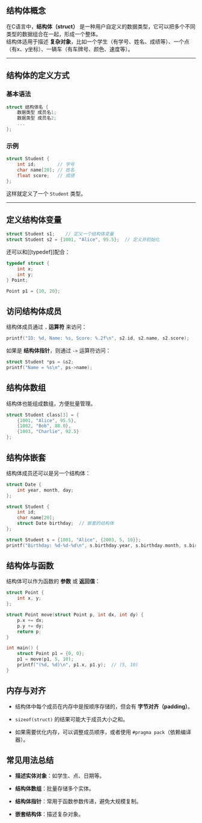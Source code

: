 
## 结构体概念

在C语言中，**结构体（struct）** 是一种用户自定义的数据类型，它可以把多个不同类型的数据组合在一起，形成一个整体。  
结构体适用于描述 **复杂对象**，比如一个学生（有学号、姓名、成绩等）、一个点（有x、y坐标）、一辆车（有车牌号、颜色、速度等）。

---

## 结构体的定义方式

### 基本语法

```c
struct 结构体名 {
    数据类型 成员名1;
    数据类型 成员名2;
    ...
};
```

### 示例

```c
struct Student {
    int id;        // 学号
    char name[20]; // 姓名
    float score;   // 成绩
};
```

这样就定义了一个 `Student` 类型。

---

## 定义结构体变量

```c
struct Student s1;    // 定义一个结构体变量
struct Student s2 = {1001, "Alice", 95.5};  // 定义并初始化
```

还可以和[[typedef]]配合：

```c
typedef struct {
    int x;
    int y;
} Point;

Point p1 = {10, 20};
```


## 访问结构体成员

结构体成员通过 **`.` 运算符** 来访问：

```c
printf("ID: %d, Name: %s, Score: %.2f\n", s2.id, s2.name, s2.score);
```

如果是 **结构体指针**，则通过 `->` 运算符访问：

```c
struct Student *ps = &s2;
printf("Name = %s\n", ps->name);
```


## 结构体数组

结构体也能组成数组，方便批量管理。

```c
struct Student class[3] = {
    {1001, "Alice", 95.5},
    {1002, "Bob", 88.0},
    {1003, "Charlie", 92.5}
};
```


## 结构体嵌套

结构体成员还可以是另一个结构体：

```c
struct Date {
    int year, month, day;
};

struct Student {
    int id;
    char name[20];
    struct Date birthday;  // 嵌套的结构体
};

struct Student s = {1001, "Alice", {2003, 5, 10}};
printf("Birthday: %d-%d-%d\n", s.birthday.year, s.birthday.month, s.birthday.day);
```


## 结构体与函数

结构体可以作为函数的 **参数** 或 **返回值**：

```c
struct Point {
    int x, y;
};

struct Point move(struct Point p, int dx, int dy) {
    p.x += dx;
    p.y += dy;
    return p;
}

int main() {
    struct Point p1 = {0, 0};
    p1 = move(p1, 5, 10);
    printf("(%d, %d)\n", p1.x, p1.y);  // (5, 10)
}
```


## 内存与对齐

- 结构体中每个成员在内存中是按顺序存储的，但会有 **字节对齐（padding）**。
    
- `sizeof(struct)` 的结果可能大于成员大小之和。
    
- 如果需要优化内存，可以调整成员顺序，或者使用 `#pragma pack`（依赖编译器）。
    


## 常见用法总结

- **描述实体对象**：如学生、点、日期等。
    
- **结构体数组**：批量存储多个实体。
    
- **结构体指针**：常用于函数参数传递，避免大规模复制。
    
- **嵌套结构体**：描述复杂对象。